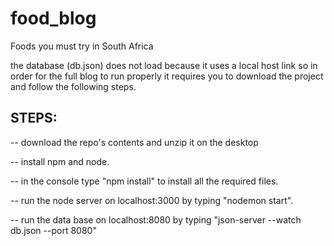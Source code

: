 # food_blog
Foods you must try in South Africa

the database (db.json) does not load because it uses a local host link so in order for the full blog to run properly it requires you to download the project and follow the following steps.

## STEPS:

 -- download the repo's contents and unzip it on the desktop

 -- install npm and node.

 -- in the console type "npm install" to install all the required files.

 -- run the node server on localhost:3000 by typing "nodemon start".

 -- run the data base on localhost:8080 by typing "json-server --watch db.json --port 8080"


